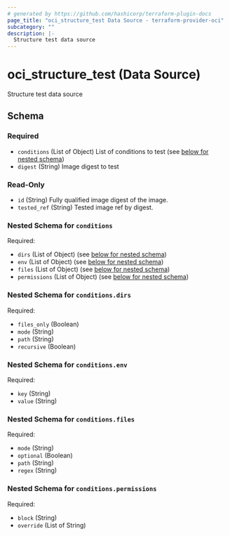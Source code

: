 ```yaml
---
# generated by https://github.com/hashicorp/terraform-plugin-docs
page_title: "oci_structure_test Data Source - terraform-provider-oci"
subcategory: ""
description: |-
  Structure test data source
---
```


# oci_structure_test (Data Source)

Structure test data source



<!-- schema generated by tfplugindocs -->
## Schema

### Required

- `conditions` (List of Object) List of conditions to test (see [below for nested schema](#nestedatt--conditions))
- `digest` (String) Image digest to test

### Read-Only

- `id` (String) Fully qualified image digest of the image.
- `tested_ref` (String) Tested image ref by digest.

<a id="nestedatt--conditions"></a>
### Nested Schema for `conditions`

Required:

- `dirs` (List of Object) (see [below for nested schema](#nestedobjatt--conditions--dirs))
- `env` (List of Object) (see [below for nested schema](#nestedobjatt--conditions--env))
- `files` (List of Object) (see [below for nested schema](#nestedobjatt--conditions--files))
- `permissions` (List of Object) (see [below for nested schema](#nestedobjatt--conditions--permissions))

<a id="nestedobjatt--conditions--dirs"></a>
### Nested Schema for `conditions.dirs`

Required:

- `files_only` (Boolean)
- `mode` (String)
- `path` (String)
- `recursive` (Boolean)


<a id="nestedobjatt--conditions--env"></a>
### Nested Schema for `conditions.env`

Required:

- `key` (String)
- `value` (String)


<a id="nestedobjatt--conditions--files"></a>
### Nested Schema for `conditions.files`

Required:

- `mode` (String)
- `optional` (Boolean)
- `path` (String)
- `regex` (String)


<a id="nestedobjatt--conditions--permissions"></a>
### Nested Schema for `conditions.permissions`

Required:

- `block` (String)
- `override` (List of String)
